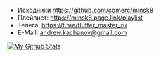 
- Исходники https://github.com/comerc/minsk8
- Плейлист: https://minsk8.page.link/playlist
- Телега: https://t.me/flutter_master_ru
- E-Mail: andrew.kachanov@gmail.com

[![My Github Stats](https://github-readme-stats.vercel.app/api?username=comerc&count_private=true&theme=default&show_icons=true)](https://github.com/comerc)
